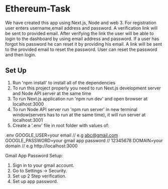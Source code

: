 # Ethereum-Task

We have created this app using Next.js, Node and web 3. For registration user enters username,email address and password. A verification link will be sent to provided email. After verifying the link the user will be able to login to the dashboard by using email address and password. If a user has forgot his password he can reset it by providing his email. A link will be sent to the provided email to reset the password. User can reset the password and then login.


## Set Up

1. Run 'npm install' to install all of the dependencies
2. To run this project properly you need to run Next.js development server and Node API server at the same time
3. To run Next.js application run 'npm run dev' and open browser at localhost:3000
4. To run Node API server run 'npm run server' in new terminal window(servers has to run at the same time), it will run server at localhost:3001
5. Create a '.env' file in root folder with values of:

.env
GOOGLE_USER=your email // e.g abc@gmail.com
GOOGLE_PASSWORD=your gmail app password // 12345678
DOMAIN=your domain // e.g http://localhost:3000


Gmail App Password Setup:
1. Sign in to your gmail account.
2. Go to Settings -> Security.
3. Set up 2 Step verification.
4. Set up app password.




